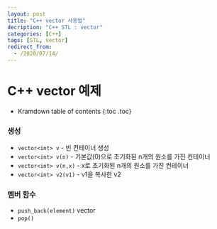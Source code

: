 ```yaml
---
layout: post
title: "C++ vector 사용법"
decription: "C++ STL : vector"
categories: [C++]
tags: [STL, vector]
redirect_from:
  - /2020/07/14/
---
```



# C++ vector 예제

* Kramdown table of contents
{:toc .toc}

### 생성

* ` vector<int> v `  	- 빈 컨테이너 생성
* ` vector<int> v(n) `	- 기본값(0)으로 초기화된 n개의 원소를 가진 컨테이너
* ` vector<int> v(n,x) ` - x로 초기화된 n개의 원소를 가진 컨테이너
* ` vector<int> v2(v1) ` - v1을 복사한 v2


### 멤버 함수
* ` push_back(element) ` vector 
* ` pop() `